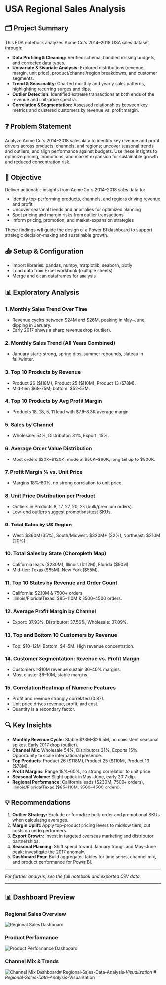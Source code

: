 # USA Regional Sales Analysis

## 🗂️ Project Summary

This EDA notebook analyzes Acme Co.’s 2014–2018 USA sales dataset through:

- **Data Profiling & Cleaning:** Verified schema, handled missing budgets, and corrected data types.
- **Univariate & Bivariate Analysis:** Explored distributions (revenue, margin, unit price), product/channel/region breakdowns, and customer segments.
- **Trend & Seasonality:** Charted monthly and yearly sales patterns, highlighting recurring surges and dips.
- **Outlier Detection:** Identified extreme transactions at both ends of the revenue and unit-price spectra.
- **Correlation & Segmentation:** Assessed relationships between key metrics and clustered customers by revenue vs. profit margin.

## ❓ Problem Statement

Analyze Acme Co.’s 2014–2018 sales data to identify key revenue and profit drivers across products, channels, and regions; uncover seasonal trends and outliers; and align performance against budgets. Use these insights to optimize pricing, promotions, and market expansion for sustainable growth and reduced concentration risk.

## 🎯 Objective

Deliver actionable insights from Acme Co.’s 2014–2018 sales data to:

- Identify top-performing products, channels, and regions driving revenue and profit
- Uncover seasonal trends and anomalies for optimized planning
- Spot pricing and margin risks from outlier transactions
- Inform pricing, promotion, and market-expansion strategies

These findings will guide the design of a Power BI dashboard to support strategic decision-making and sustainable growth.

## 📥 Setup & Configuration

- Import libraries: pandas, numpy, matplotlib, seaborn, plotly
- Load data from Excel workbook (multiple sheets)
- Merge and clean dataframes for analysis

## 📊 Exploratory Analysis

### 1. Monthly Sales Trend Over Time
- Revenue cycles between \$24M and \$26M, peaking in May–June, dipping in January.
- Early 2017 shows a sharp revenue drop (outlier).

### 2. Monthly Sales Trend (All Years Combined)
- January starts strong, spring dips, summer rebounds, plateau in fall/winter.

### 3. Top 10 Products by Revenue
- Product 26 (\$118M), Product 25 (\$110M), Product 13 (\$78M).
- Mid-tier: \$68–75M; bottom: \$52–57M.

### 4. Top 10 Products by Avg Profit Margin
- Products 18, 28, 5, 11 lead with \$7.9–8.3K average margin.

### 5. Sales by Channel
- Wholesale: 54%, Distributor: 31%, Export: 15%.

### 6. Average Order Value Distribution
- Most orders \$20K–\$120K, mode at \$50K–\$60K, long tail up to \$500K.

### 7. Profit Margin % vs. Unit Price
- Margins 18%–60%, no strong correlation to unit price.

### 8. Unit Price Distribution per Product
- Outliers in Products 8, 17, 27, 20, 28 (bulk/premium orders).
- Low-end outliers suggest promotions/test SKUs.

### 9. Total Sales by US Region
- West: \$360M (35%), South/Midwest: \$320M+ (32%), Northeast: \$210M (20%).

### 10. Total Sales by State (Choropleth Map)
- California leads (\$230M), Illinois (\$112M), Florida (\$90M).
- Mid-tier: Texas (\$85M), New York (\$55M).

### 11. Top 10 States by Revenue and Order Count
- California: \$230M & 7500+ orders.
- Illinois/Florida/Texas: \$85–110M & 3500–4500 orders.

### 12. Average Profit Margin by Channel
- Export: 37.93%, Distributor: 37.56%, Wholesale: 37.09%.

### 13. Top and Bottom 10 Customers by Revenue
- Top: \$10–12M, Bottom: \$4–5M. High revenue concentration.

### 14. Customer Segmentation: Revenue vs. Profit Margin
- Customers >\$10M revenue sustain 36–40% margins.
- Most cluster \$6–10M, stable margins.

### 15. Correlation Heatmap of Numeric Features
- Profit and revenue strongly correlated (0.87).
- Unit price drives revenue, profit, and cost.
- Quantity is a secondary factor.

## 🔍 Key Insights

- **Monthly Revenue Cycle:** Stable \$23M–\$26.5M, no consistent seasonal spikes. Early 2017 drop (outlier).
- **Channel Mix:** Wholesale 54%, Distributors 31%, Exports 15%. Opportunity to scale international presence.
- **Top Products:** Product 26 (\$118M), Product 25 (\$110M), Product 13 (\$78M).
- **Profit Margins:** Range 18%–60%, no strong correlation to unit price.
- **Seasonal Volume:** Slight uptick in May–June, early 2017 dip.
- **Regional Performance:** California leads (\$230M, 7500+ orders), Illinois/Florida/Texas (\$85–110M, 3500–4500 orders).

## 💡 Recommendations

1. **Outlier Strategy:** Exclude or formalize bulk-order and promotional SKUs when calculating averages.
2. **Margin Uplift:** Apply top-product pricing levers to mid/low tiers; cut costs on underperformers.
3. **Export Growth:** Invest in targeted overseas marketing and distributor partnerships.
4. **Seasonal Planning:** Shift spend toward January trough and May–June peak; investigate the 2017 anomaly.
5. **Dashboard Prep:** Build aggregated tables for time series, channel mix, and product performance for Power BI.

---

*For further analysis, see the full notebook and exported CSV data.*

---

## 📊 Dashboard Preview

### Regional Sales Overview

![Regional Sales Dashboard](images/dashboard-regional-sales.png)

### Product Performance

![Product Performance Dashboard](images/dashboard-product-performance.png)

### Channel Mix & Trends

![Channel Mix Dashboard](images/dashboard-channel-mix.png)#   R e g i o n a l - S a l e s - D a t a - A n a l y s i s - _ V i s u a l i z a t i o n  
 #   R e g i o n a l - S a l e s - D a t a - A n a l y s i s - _ V i s u a l i z a t i o n  
 
